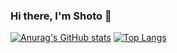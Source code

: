 ### Hi there, I'm Shoto 👋

<!--
**Shoto31/Shoto31** is a ✨ _special_ ✨ repository because its `README.md` (this file) appears on your GitHub profile.

Here are some ideas to get you started:

- 🔭 I’m currently working on ...
- 🌱 I’m currently learning ...
- 👯 I’m looking to collaborate on ...
- 🤔 I’m looking for help with ...
- 💬 Ask me about ...
- 📫 How to reach me: ...
- 😄 Pronouns: ...
- ⚡ Fun fact: ...
-->

[![Anurag's GitHub stats](https://github-readme-stats.vercel.app/api?username=Shoto31&show_icons=true&theme=darcula&hide=prs,issues)](https://github.com/Shoto31/github-readme-stats)    [![Top Langs](https://github-readme-stats.vercel.app/api/top-langs/?username=Shoto31&show_icons=true&langs_count=8&theme=darcula&layout=compact)](https://github.com/Shoto31/github-readme-stats)

